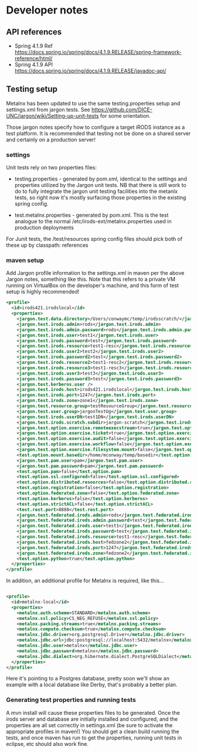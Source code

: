 # Developer notes

## API references

* Spring 4.1.9 Ref https://docs.spring.io/spring/docs/4.1.9.RELEASE/spring-framework-reference/html/
* Spring 4.1.9 API https://docs.spring.io/spring/docs/4.1.9.RELEASE/javadoc-api/

## Testing setup
Metalnx has been updated to use the same testing.properties setup and settings.xml from jargon
tests.  See https://github.com/DICE-UNC/jargon/wiki/Setting-up-unit-tests for some orientation.

Those jargon notes specify how to configure a target iRODS instance as a test platform. It is recommended that testing
not be done on a shared server and certainly on a production server!

### settings

Unit tests rely on two properties files:

* testing.properties - generated by pom.xml, identical to the settings and properties utilized by the Jargon unit tests. NB that
there is still work to do to fully integrate the jargon unit testing facilities into the metanlx tests, so right now it's mostly
surfacing those properties in the existing spring config.

* test.metalnx.properties - generated by pom.xml. This is the test analogue to the normal /etc/irods-ext/metalnx.properties
used in production deployments

For Junit tests, the /test/resources spring config files should pick both of these up by classpath: references

### maven setup

Add Jargon profile information to the settings.xml in maven per the above Jargon notes, something like this. Note that this
refers to a private VM running on VirtualBox on the developer's machine, and this form of test setup is highly recommended!

```xml
<profile>
  <id>irods421.irodslocal</id>
  <properties>
    <jargon.test.data.directory>/Users/conwaymc/temp/irodsscratch/</jargon.test.data.directory>
    <jargon.test.irods.admin>rods</jargon.test.irods.admin>
    <jargon.test.irods.admin.password>rods</jargon.test.irods.admin.password>
    <jargon.test.irods.user>test1</jargon.test.irods.user>
    <jargon.test.irods.password>test</jargon.test.irods.password>
    <jargon.test.irods.resource>test1-resc</jargon.test.irods.resource>
    <jargon.test.irods.user2>test2</jargon.test.irods.user2>
    <jargon.test.irods.password2>test</jargon.test.irods.password2>
    <jargon.test.irods.resource2>test1-resc2</jargon.test.irods.resource2>
    <jargon.test.irods.resource3>test1-resc3</jargon.test.irods.resource3>
    <jargon.test.irods.user3>test3</jargon.test.irods.user3>
    <jargon.test.irods.password3>test</jargon.test.irods.password3>
    <jargon.test.kerberos.user />
    <jargon.test.irods.host>irods421.irodslocal</jargon.test.irods.host>
    <jargon.test.irods.port>1247</jargon.test.irods.port>
    <jargon.test.irods.zone>zone1</jargon.test.irods.zone>
    <jargon.test.resource.group>testResourceGroup</jargon.test.resource.group>
    <jargon.test.user.group>jargonTestUg</jargon.test.user.group>
    <jargon.test.irods.userDN>test1DN</jargon.test.irods.userDN>
    <jargon.test.irods.scratch.subdir>jargon-scratch</jargon.test.irods.scratch.subdir>
    <jargon.test.option.exercise.remoteexecstream>true</jargon.test.option.exercise.remoteexecstream>
    <jargon.test.option.exercise.ticket>true</jargon.test.option.exercise.ticket>
    <jargon.test.option.exercise.audit>false</jargon.test.option.exercise.audit>
    <jargon.test.option.exercise.workflow>false</jargon.test.option.exercise.workflow>
    <jargon.test.option.exercise.filesystem.mount>false</jargon.test.option.exercise.filesystem.mount>
    <test.option.mount.basedir>/home/mconway/temp/basedir</test.option.mount.basedir>
    <jargon.test.pam.user>pam</jargon.test.pam.user>
    <jargon.test.pam.password>pam</jargon.test.pam.password>
    <test.option.pam>false</test.option.pam>
    <test.option.ssl.configured>false</test.option.ssl.configured>
    <test.option.distributed.resources>false</test.option.distributed.resources>
    <test.option.registration>false</test.option.registration>
    <test.option.federated.zone>false</test.option.federated.zone>
    <test.option.kerberos>false</test.option.kerberos>
    <test.option.strictACL>false</test.option.strictACL>
    <test.rest.port>8888</test.rest.port>
    <jargon.test.federated.irods.admin>rods</jargon.test.federated.irods.admin>
    <jargon.test.federated.irods.admin.password>test</jargon.test.federated.irods.admin.password>
    <jargon.test.federated.irods.user>test1</jargon.test.federated.irods.user>
    <jargon.test.federated.irods.password>test</jargon.test.federated.irods.password>
    <jargon.test.federated.irods.resource>test1-resc</jargon.test.federated.irods.resource>
    <jargon.test.federated.irods.host>fedzone2</jargon.test.federated.irods.host>
    <jargon.test.federated.irods.port>1247</jargon.test.federated.irods.port>
    <jargon.test.federated.irods.zone>fedzone2</jargon.test.federated.irods.zone>
    <test.option.python>true</test.option.python>
  </properties>
</profile>


```

In addition, an additional profile for Metalnx is required, like this...


```xml

<profile>
  <id>metalnx-local</id>
  <properties>
    <metalnx.auth.scheme>STANDARD</metalnx.auth.scheme>
    <metalnx.ssl.policy>CS_NEG_REFUSE</metalnx.ssl.policy>
    <metalnx.packing.streams>true</metalnx.packing.streams>
    <metalnx.compute.checksum>true</metalnx.compute.checksum>
    <metalnx.jdbc.driver>org.postgresql.Driver</metalnx.jdbc.driver>
    <metalnx.jdbc.url>jdbc:postgresql://localhost:5432/metalnx</metalnx.jdbc.url>
    <metalnx.jdbc.user>metalnx</metalnx.jdbc.user>
    <metalnx.jdbc.password>metalnx</metalnx.jdbc.password>
    <metalnx.jdbc.dialect>org.hibernate.dialect.PostgreSQLDialect</metalnx.jdbc.dialect>
  </properties>
</profile>


```

Here it's pointing to a Postgres database, pretty soon we'll show an example with a local
database like Derby, that's probably a better plan.

### Generating test properties and running tests

A mvn install will cause these properties files to be generated. Once the irods server
and database are initially installed and configured, and the properties are all set
correctly in settings.xml (be sure to activate the appropriate profiles in maven!) You should
get a clean build running the tests, and once maven has run to get the properties, running
unit tests in eclipse, etc should also work fine.
